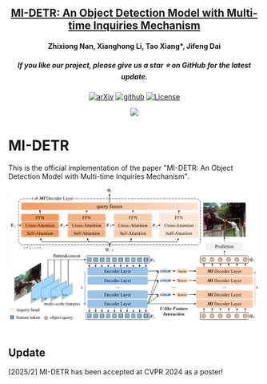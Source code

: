 <h2 align="center"> <a href="https://arxiv.org/abs/2410.16707">MI-DETR: An Object Detection Model with Multi-time Inquiries Mechanism</a></h2>
<h4 align="center" color="A0A0A0"> Zhixiong Nan, Xianghong Li, Tao Xiang*, Jifeng Dai</h4>
<h5 align="center"> If you like our project, please give us a star ⭐ on GitHub for the latest update.</h5>

<div align="center">

[![arXiv](https://img.shields.io/badge/Arxiv-2410.16707-b31b1b.svg?logo=arXiv)](https://arxiv.org/abs/2410.16707)
[![github](https://img.shields.io/badge/-Github-black?logo=github)](https://github.com/CQU-ADHRI-Lab/MI-DETR)
[![License](https://img.shields.io/badge/Code%20License-Apache2.0-yellow)](https://github.com/CQU-ADHRI-Lab/DI-MaskDINO/blob/main/LICENSE)

</div>

<div align=center>
<img src="figures/results.gif" width="960px">
</div>



# MI-DETR
This is the official implementation of the paper "MI-DETR: An Object Detection Model with Multi-time Inquiries Mechanism".

<div align="center">
  <img src="figures/framework.png"/>
</div><br/>

## Update
[2025/2] MI-DETR has been accepted at CVPR 2024 as a poster!

